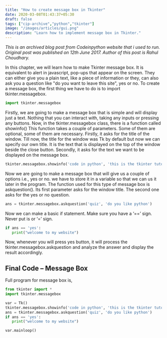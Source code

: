 ```yaml
---
title: "How to create message box in Tkinter"
date: 2020-03-08T01:43:37+05:30
draft: false
tags: ["cip-archive","python","tkinter"]
image: "/images/articles/gui.png"
description: "Learn how to implement message box in Tkinter."
---
```

_This is an archived blog post from Codeinpython website that i used to run. Original post was published on 12th June 2017. Author of this post is Rahul Choudhary._

In this chapter, we will learn how to make Tkinter message box. It is equivalent to alert in javascript, pop-ups that appear on the screen. They can either give you a plain text, like a piece of information or they, can also ask you a question like "do you want to leave this site", yes or no. To create a message box, the first thing we have to do is to import tkinter.messagebox.
```python
import tkinter.messagebox
``` 
Firstly, we are going to make a message box that is simple and will display just a text. Nothing that you can interact with, taking any inputs or pressing any buttons. Now, in the tkinter.messagebox class, there is a function called showinfo()
This function takes a couple of parameters. Some of them are optional, some of them are necessary. Firstly, it asks for the title of the window. Till now, the title for the window was Tk by default but now we can specify our own title. It is the text that is displayed on the top of the window beside the close button. Secondly, it asks for the text we want to be displayed on the message box.
```python
tkinter.messagebox.showinfo('code in python', 'this is the tkinter tutorial')
``` 
Now we are going to make a message box that will give us a couple of options i.e., yes or no. we have to store it in a variable so that we can us it later in the program. The function used for this type of message box is askquestion(). Its first parameter asks for the window title. The second one asks for the yes or no question.
```python
ans = tkinter.messagebox.askquestion('quiz', 'do you like python')
``` 
Now we can make a basic if statement. Make sure you have a ‘==’ sign. Never put is or ‘=’ sign.
```python
if ans == 'yes':
   print("welcome to my website") 
```   
Now, whenever you will press yes button, it will process the tkinter.messagebox.askquestion and analyze the answer and display the result accordingly.

## Final Code – Message Box
Full program for message box is,
```python
from tkinter import *
import tkinter.messagebox

var = Tk()
tkinter.messagebox.showinfo('code in python', 'this is the tkinter tutorial')
ans = tkinter.messagebox.askquestion('quiz', 'do you like python')
if ans == 'yes':
   print("welcome to my website")

var.mainloop() 
```